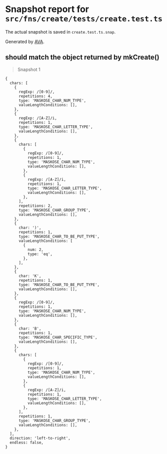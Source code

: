 # Snapshot report for `src/fns/create/tests/create.test.ts`

The actual snapshot is saved in `create.test.ts.snap`.

Generated by [AVA](https://ava.li).

## should match the object returned by mkCreate()

> Snapshot 1

    {
      chars: [
        {
          regExp: /[0-9]/,
          repetitions: 4,
          type: 'MASKOSE_CHAR_NUM_TYPE',
          valueLengthConditions: [],
        },
        {
          regExp: /[A-Z]/i,
          repetitions: 1,
          type: 'MASKOSE_CHAR_LETTER_TYPE',
          valueLengthConditions: [],
        },
        {
          chars: [
            {
              regExp: /[0-9]/,
              repetitions: 1,
              type: 'MASKOSE_CHAR_NUM_TYPE',
              valueLengthConditions: [],
            },
            {
              regExp: /[A-Z]/i,
              repetitions: 1,
              type: 'MASKOSE_CHAR_LETTER_TYPE',
              valueLengthConditions: [],
            },
          ],
          repetitions: 2,
          type: 'MASKOSE_CHAR_GROUP_TYPE',
          valueLengthConditions: [],
        },
        {
          char: ')',
          repetitions: 1,
          type: 'MASKOSE_CHAR_TO_BE_PUT_TYPE',
          valueLengthConditions: [
            {
              num: 2,
              type: 'eq',
            },
          ],
        },
        {
          char: 'K',
          repetitions: 1,
          type: 'MASKOSE_CHAR_TO_BE_PUT_TYPE',
          valueLengthConditions: [],
        },
        {
          regExp: /[0-9]/,
          repetitions: 1,
          type: 'MASKOSE_CHAR_NUM_TYPE',
          valueLengthConditions: [],
        },
        {
          char: 'B',
          repetitions: 1,
          type: 'MASKOSE_CHAR_SPECIFIC_TYPE',
          valueLengthConditions: [],
        },
        {
          chars: [
            {
              regExp: /[0-9]/,
              repetitions: 1,
              type: 'MASKOSE_CHAR_NUM_TYPE',
              valueLengthConditions: [],
            },
            {
              regExp: /[A-Z]/i,
              repetitions: 1,
              type: 'MASKOSE_CHAR_LETTER_TYPE',
              valueLengthConditions: [],
            },
          ],
          repetitions: 1,
          type: 'MASKOSE_CHAR_GROUP_TYPE',
          valueLengthConditions: [],
        },
      ],
      direction: 'left-to-right',
      endless: false,
    }

